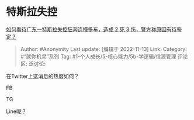 # 特斯拉失控
[如何看待广东一特斯拉失控狂奔连撞多车，造成 2 死 3 伤，警方称原因有待鉴定？](https://www.zhihu.com/question/565195310/answer/2756762237)

> Author: #Anonymity
> Last update: [编辑于 2022-11-13]
> Link:
> Category: #“就你机灵”系列
> Tag:  #1-个人成长/5-核心能力/5b-学逻辑/信源管理 
> 评论区:
> 泛讨论:

在Twitter上这消息的热度如何？

FB

TG

Line呢？
